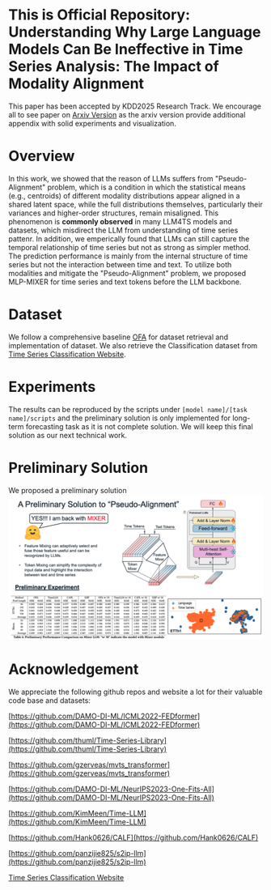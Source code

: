 # This is Official Repository: Understanding Why Large Language Models Can Be Ineffective in Time Series Analysis: The Impact of Modality Alignment



This paper has been accepted by KDD2025 Research Track. We encourage all to see paper on [Arxiv Version](https://arxiv.org/abs/2410.12326) as the arxiv version provide additional appendix with solid experiments and visualization. 


# Overview
In this work, we showed that the reason of LLMs suffers from "Pseudo-Alignment" problem, which is a condition in which the statistical means (e.g., centroids) of different modality distributions appear aligned in a shared latent space, while the full distributions themselves, particularly their variances and higher-order structures, remain misaligned. This phenomenon is **commonly observed** in many LLM4TS models and datasets, which misdirect the LLM from understanding of time series pattenr. In addition, we emperically found that LLMs can still capture the temporal relationship of time series but not as strong as simpler method. The prediction performance is mainly from the internal structure of time series but not the interaction between time and text. To utilize both modalities and mitigate the "Pseudo-Alignment" problem, we proposed MLP-MIXER for time series and text tokens before the LLM backbone. 




# Dataset
We follow a comprehensive baseline [OFA](https://github.com/DAMO-DI-ML/NeurIPS2023-One-Fits-All) for dataset retrieval and implementation of dataset. We also retrieve the Classification dataset from [Time Series Classification Website](https://www.timeseriesclassification.com/).



# Experiments
The results can be reproduced by the scripts under ```[model name]/[task name]/scripts``` and the preliminary solution is only implemented for long-term forecasting task as it is not complete solution. We will keep this final solution as our next technical work.



# Preliminary Solution

We proposed a preliminary solution
![Preliminary Solution](./assets/preliminary_solution.png)






# Acknowledgement
We appreciate the following github repos and website a lot for their valuable code base and datasets:

[https://github.com/DAMO-DI-ML/ICML2022-FEDformer](https://github.com/DAMO-DI-ML/ICML2022-FEDformer)

[https://github.com/thuml/Time-Series-Library](https://github.com/thuml/Time-Series-Library)

[https://github.com/gzerveas/mvts_transformer](https://github.com/gzerveas/mvts_transformer)

[https://github.com/DAMO-DI-ML/NeurIPS2023-One-Fits-All](https://github.com/DAMO-DI-ML/NeurIPS2023-One-Fits-All)

[https://github.com/KimMeen/Time-LLM](https://github.com/KimMeen/Time-LLM)

[https://github.com/Hank0626/CALF](https://github.com/Hank0626/CALF)

[https://github.com/panzijie825/s2ip-llm](https://github.com/panzijie825/s2ip-llm)

[Time Series Classification Website](https://www.timeseriesclassification.com/)
